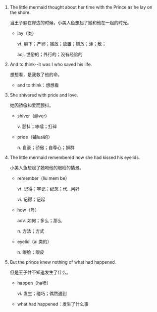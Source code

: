 1. The little mermaid thought about her time with the Prince as he lay on the shore.

    当王子躺在岸边的时候，小美人鱼想起了她和他在一起的时光。

    - lay（类）

        vt. 躺下；产卵；搁放；放置；铺放；涂；敷；

        adj. 世俗的；外行的；没有经验的

2. And to think--it was I who saved his life.

    想想看，是我救了他的命。

    - and to think：想想看

3. She shivered with pride and love.

    她因骄傲和爱而颤抖。

    - shiver（续ver）

        v. 颤抖；哆嗦；打碎

    - pride（铺luai的）

        n. 自豪；骄傲；自尊心；狮群

4. The little mermaid remembered how she had kissed his eyelids.

    小美人鱼想起了她吻他的眼睑的情景。

    - remember（liu mem be）

        vt. 记得；牢记；纪念；代...问好

        vi. 记得；记起

    - how（号）

        adv. 如何；多么；那么

        n. 方法；方式

    - eyelid（ai 类的）

        n. 眼脸；眼皮

5. But the prince knew nothing of what had happened.

    但是王子并不知道发生了什么。

    - happen（ha喷）

        vi. 发生；碰巧；偶然遇到

    - what had happened：发生了什么事




